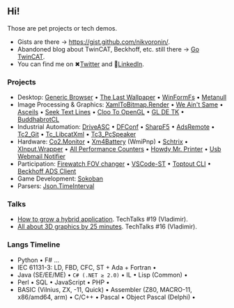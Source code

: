 ## Hi!

Those are pet projects or tech demos.

- Gists are there &rarr; https://gist.github.com/nikvoronin/.
- Abandoned blog about TwinCAT, Beckhoff, etc. still there &rarr; [Go TwinCAT](https://gotwincat.blogspot.com/).
- You can find me on ✖[Twitter](https://twitter.com/n1kvoronin) and 🔗[LinkedIn](https://www.linkedin.com/in/nikolai-voronin/). 

### Projects

- Desktop: [Generic Browser](https://github.com/nikvoronin/GenericBrowser) • [The Last Wallpaper](https://github.com/nikvoronin/LastWallpaper) • [WinFormFs](https://github.com/nikvoronin/WinFormFs) • [Metanull](https://github.com/nikvoronin/Metanull)
- Image Processing &amp; Graphics: [XamlToBitmap.Render](https://github.com/nikvoronin/XamlToBitmap.Render) • [We Ain't Same](https://github.com/nikvoronin/we-aint-same) • [Asceils](https://github.com/nikvoronin/Asceils) • [Seek Text Lines](https://github.com/nikvoronin/SeekTextLines) • [Cloo To OpenGL](https://github.com/nikvoronin/ClooToOpenGL) • [GL DE TK](https://github.com/nikvoronin/GLDETK) • [BuddhabrotCL](https://github.com/nikvoronin/BuddhabrotCL)
- Industrial Automation: [DriveASC](https://github.com/nikvoronin/DriveAsc) • [DFConf](https://github.com/nikvoronin/DFConf) • [SharpF5](https://github.com/nikvoronin/SharpF5) • [AdsRemote](https://github.com/nikvoronin/AdsRemote) • [Tc2_Git](https://github.com/nikvoronin/Tc2_Git) • [Tc_LibcatXml](https://github.com/nikvoronin/Tc_LibcatXml) • [Tc3_PcSpeaker](https://github.com/nikvoronin/Tc3_PcSpeaker)
- Hardware: [Co2.Monitor](https://github.com/nikvoronin/Co2.Monitor) • [Xm4Battery](https://github.com/nikvoronin/WmiPnp) (WmiPnp) • [Schtrix](https://github.com/nikvoronin/Schtrix) • [XInput.Wrapper](https://github.com/nikvoronin/XInput.Wrapper) • [All Performance Counters](https://github.com/nikvoronin/AllPerformanceCounters) • [Howdy Mr. Printer](https://github.com/nikvoronin/howdy-mr-printer) • [Usb Webmail Notifier](https://gist.github.com/nikvoronin/389e4d27067f9542e1d43c9a384c15c9)
- Participation: [Firewatch FOV changer](https://github.com/nikvoronin/firewatch-fov-changer) • [VSCode-ST](https://github.com/nikvoronin/vscode-st) • [Toptout CLI](https://github.com/nikvoronin/toptout-cli) • [Beckhoff ADS Client](https://github.com/nikvoronin/adsclient)
- Game Development: [Sokoban](https://github.com/nikvoronin/Sokoban)
- Parsers: [Json.TimeInterval](https://github.com/nikvoronin/Json.TimeInterval)

### Talks

- [How to grow a hybrid application](https://github.com/nikvoronin/howto-grow-hybrid-app). TechTalks #19 (Vladimir).
- [All about 3D graphics by 25 minutes](https://github.com/nikvoronin/all-about-3d-by-25minutes). TechTalks #16 (Vladimir).

### Langs Timeline

- Python • F# ...
- IEC 61131-3: LD, FBD, CFC, ST + Ada + Fortran •
- Java (SE/EE/ME) • `C# (.NET ≥ 2.0)` • IL • Lisp (Common) •
- Perl • SQL • JavaScript • PHP •
- BASIC (Vilnius, ZX, -11, Quick) • Assembler (Z80, MACRO-11, x86/amd64, arm) • C/С++ • Pascal • Object Pascal (Delphi) •
